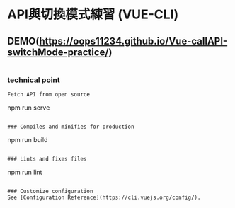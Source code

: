 # API與切換模式練習 (VUE-CLI)

## DEMO(https://oops11234.github.io/Vue-callAPI-switchMode-practice/)
```
```
### technical point
```
Fetch API from open source

```
npm run serve
```

### Compiles and minifies for production
```
npm run build
```

### Lints and fixes files
```
npm run lint
```

### Customize configuration
See [Configuration Reference](https://cli.vuejs.org/config/).
